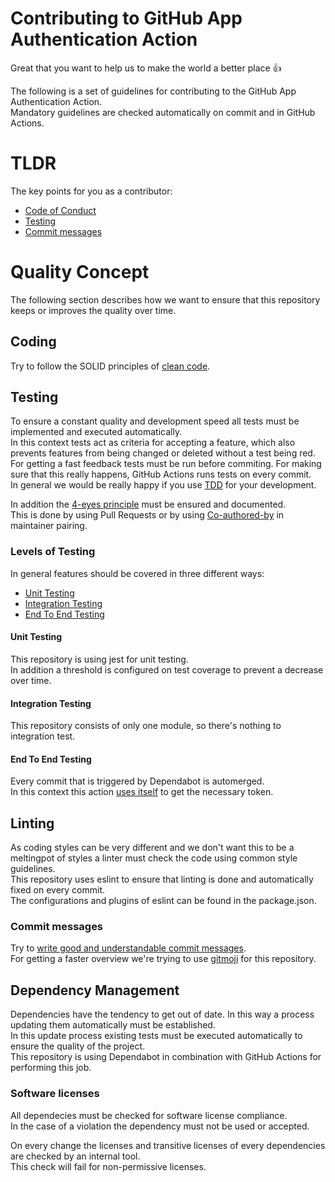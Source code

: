 # Contributing to GitHub App Authentication Action

Great that you want to help us to make the world a better place :+1:  

The following is a set of guidelines for contributing to the GitHub App Authentication Action.  
Mandatory guidelines are checked automatically on commit and in GitHub Actions.  

# TLDR

The key points for you as a contributor:  
- [Code of Conduct](https://www.volkswagenag.com/presence/konzern/documents/Code_of_Conduct_Group_En.pdf)
- [Testing](#testing)
- [Commit messages](#commit-messages)


# Quality Concept

The following section describes how we want to ensure that this repository keeps or improves the quality over time.  

## Coding

Try to follow the SOLID principles of [clean code](https://medium.com/mindorks/how-to-write-clean-code-lessons-learnt-from-the-clean-code-robert-c-martin-9ffc7aef870c).  

## Testing

To ensure a constant quality and development speed all tests must be implemented and executed automatically.  
In this context tests act as criteria for accepting a feature, which also prevents features from being changed or deleted without a test being red.  
For getting a fast feedback tests must be run before commiting. For making sure that this really happens, GitHub Actions runs tests on every commit.  
In general we would be really happy if you use [TDD](https://en.wikipedia.org/wiki/Test-driven_development) for your development.  

In addition the [4-eyes principle](https://ec.europa.eu/eurostat/cros/content/four-eyes-principle_en) must be ensured and documented.  
This is done by using Pull Requests or by using [Co-authored-by](https://docs.github.com/en/pull-requests/committing-changes-to-your-project/creating-and-editing-commits/creating-a-commit-with-multiple-authors) in maintainer pairing.  

### Levels of Testing

In general features should be covered in three different ways:  
- [Unit Testing](https://en.wikipedia.org/wiki/Unit_testing)
- [Integration Testing](https://en.wikipedia.org/wiki/Integration_testing)
- [End To End Testing](https://en.wikipedia.org/wiki/System_testing)

#### Unit Testing

This repository is using jest for unit testing.  
In addition a threshold is configured on test coverage to prevent a decrease over time.  

#### Integration Testing

This repository consists of only one module, so there's nothing to integration test.  

#### End To End Testing

Every commit that is triggered by Dependabot is automerged.  
In this context this action [uses itself](https://github.com/volkswagen/github-app-authentication-action/blob/main/.github/workflows/automerge.yml) to get the necessary token.  


## Linting

As coding styles can be very different and we don't want this to be a meltingpot of styles a linter must check the code using common style guidelines.  
This repository uses eslint to ensure that linting is done and automatically fixed on every commit.  
The configurations and plugins of eslint can be found in the package.json.  

### Commit messages

Try to [write good and understandable commit messages](https://chris.beams.io/posts/git-commit/).  
For getting a faster overview we're trying to use [gitmoji](https://gitmoji.dev/) for this repository.  

## Dependency Management

Dependencies have the tendency to get out of date. In this way a process updating them automatically must be established.  
In this update process existing tests must be executed automatically to ensure the quality of the project.  
This repository is using Dependabot in combination with GitHub Actions for performing this job.  

### Software licenses

All dependecies must be checked for software license compliance.  
In the case of a violation the dependency must not be used or accepted.  

On every change the licenses and transitive licenses of every dependencies are checked by an internal tool.  
This check will fail for non-permissive licenses.  

